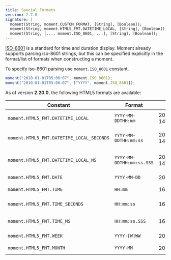 ```yaml
---
title: Special Formats
version: 2.7.0
signature: |
  moment(String, moment.CUSTOM_FORMAT, [String], [Boolean]);
  moment(String, moment.HTML5_FMT.DATETIME_LOCAL, [String], [Boolean]); // from 2.20.0
  moment(String, [..., moment.ISO_8601, ...], [String], [Boolean]);
---
```


[ISO-8601](https://en.wikipedia.org/wiki/ISO_8601) is a standard for time and duration display. Moment already supports parsing iso-8601 strings, but this can be specified explicitly in the format/list of formats when constructing a moment.

To specify iso-8601 parsing use `moment.ISO_8601` constant. 

```javascript
moment("2010-01-01T05:06:07", moment.ISO_8601);
moment("2010-01-01T05:06:07", ["YYYY", moment.ISO_8601]);
```

As of version **2.20.0**, the following HTML5 formats are available:

| Constant                                    | Format                    | Example                 | Input Type     |
| -------------                               | -------------             | -------------           | -------------  |
| `moment.HTML5_FMT.DATETIME_LOCAL`           | `YYYY-MM-DDTHH:mm`        | 2017-12-14T16:34        |`<input type="datetime-local" />` |
| `moment.HTML5_FMT.DATETIME_LOCAL_SECONDS`   | `YYYY-MM-DDTHH:mm:ss`     | 2017-12-14T16:34:10     |`<input type="datetime-local" step="1" />` |
| `moment.HTML5_FMT.DATETIME_LOCAL_MS`        | `YYYY-MM-DDTHH:mm:ss.SSS` | 2017-12-14T16:34:10.234 |`<input type="datetime-local" step="0.001" />` |
| `moment.HTML5_FMT.DATE`                     | `YYYY-MM-DD`              | 2017-12-14              |`<input type="date" />` |
| `moment.HTML5_FMT.TIME`                     | `HH:mm`                   | 16:34                   |`<input type="time" />` |
| `moment.HTML5_FMT.TIME_SECONDS`             | `HH:mm:ss`                | 16:34:10                |`<input type="time" step="1" />` |
| `moment.HTML5_FMT.TIME_MS`                  | `HH:mm:ss.SSS`            | 16:34:10.234            |`<input type="time" step="0.001" />` |
| `moment.HTML5_FMT.WEEK`                     | `YYYY-[W]WW`              | 2017-W50                |`<input type="week" />` |
| `moment.HTML5_FMT.MONTH`                    | `YYYY-MM`                 | 2017-12                 |`<input type="month" />` |
